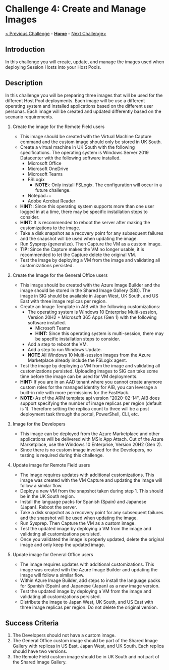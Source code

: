 # Challenge 4: Create and Manage Images

[< Previous Challenge](./03-Implement-Manage-Storage.md) - **[Home](../README.md)** - [Next Challenge>](./05-Create-Configure-HostPools.md)

## Introduction

In this challenge you will create, update, and manage the images used when deploying Session Hosts into your Host Pools.

## Description

In this challenge you will be preparing three images that will be used for the different Host Pool deployments. Each image will be use a different operating system and installed applications based on the different user personas. Each image will be created and updated differently based on the scenario requirements.

1. Create the image for the Remote Field users
    * This image should be created with the Virtual Machine Capture command and the custom image should only be stored in UK South.
    * Create a virtual machine in UK South with the following specifications. The operating system is Windows Server 2019 Datacenter with the following software installed.
        * Microsoft Office
        * Microsoft OneDrive
        * Microsoft Teams
        * FSLogix
            * **NOTE:**: Only install FSLogix. The configuration will occur in a future challenge.
        * Notepad++
        * Adobe Acrobat Reader
    * **HINT:**: Since this operating system supports more than one user logged in at a time, there may be specific installation steps to consider.
    * **HINT:** It is recommended to reboot the server after making the customizations to the image.
    * Take a disk snapshot as a recovery point for any subsequent failures and the snapshot will be used when updating the image.
    * Run Sysprep (generalize). Then Capture the VM as a custom image.
    * **TIP:** Since the Capture makes the VM no longer usable, it is recommended to let the Capture delete the original VM.
    * Test the image by deploying a VM from the image and validating all customizations persisted.

1. Create the Image for the General Office users
    * This image should be created with the Azure Image Builder and the image should be stored in the Shared Image Gallery (SIG). The image in SIG should be available in Japan West, UK South, and US East with three image replicas per region.
    * Create an Image Template in AIB with the following customizations:
        * The operating system is Windows 10 Enterprise Multi-session, Version 20H2 + Microsoft 365 Apps (Gen 1) with the following software installed.
            * Microsoft Teams
            * **HINT:** Since this operating system is multi-session, there may be specific installation steps to consider.
        * Add a step to reboot the VM.
        * Add a step to run Windows Update.
        * **NOTE** All Windows 10 Multi-session images from the Azure Marketplace already include the FSLogix agent.
    * Test the image by deploying a VM from the image and validating all customizations persisted. Uploading images to SIG can take some time before the image can be used for VM deployments.
    * **HINT:** If you are in an AAD tenant where you cannot create anymore custom roles for the managed identity for AIB, you can leverage a built-in role with more permissions for the FastHack.
    * **NOTE:** As of the ARM template api version "2020-02-14", AIB does support specifying the number of image replicas per region (default is 1). Therefore setting the replica count to three will be a post deployment task through the portal, PowerShell, CLI, etc.


1. Image for the Developers
    * This image can be deployed from the Azure Marketplace and other applications will be delivered with MSIx App Attach. Out of the Azure Marketplace, use the Windows 10 Enterprise, Version 20H2 (Gen 2).
    * Since there is no custom image involved for the Developers, no testing is required during this challenge.

1. Update image for Remote Field users
    * The image requires updates with additional customizations. This image was created with the VM Capture and updating the image will follow a similar flow.
    * Deploy a new VM from the snapshot taken during step 1. This should be in the UK South region.
    * Install the language packs for Spanish (Spain) and Japanese (Japan). Reboot the server.
    * Take a disk snapshot as a recovery point for any subsequent failures and the snapshot will be used when updating the image.
    * Run Sysprep. Then Capture the VM as a custom image.
    * Test the updated image by deploying a VM from the image and validating all customizations persisted.
    * Once you validated the image is properly updated, delete the original image and only keep the updated image.

1. Update image for General Office users
    * The image requires updates with additional customizations. This image was created with the Azure Image Builder and updating the image will follow a similar flow.
    * Within Azure Image Builder, add steps to install the language packs for Spanish (Spain) and Japanese (Japan) as a new image version.
    * Test the updated image by deploying a VM from the image and validating all customizations persisted.
    * Distribute the image to Japan West, UK South, and US East with three image replicas per region. Do not delete the original version.
## Success Criteria

1. The Developers should not have a custom image.
1. The General Office custom image should be part of the Shared Image Gallery with replicas in US East, Japan West, and UK South. Each replica should have two versions.
1. The Remote Field custom image should be in UK South and not part of the Shared Image Gallery.

